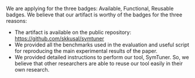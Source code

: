We are applying for the three badges: Available, Functional, Reusable badges. We believe that our artifact is worthy of the badges for the three reasons:
* The artifact is available on the public repository: https://github.com/skkusal/symtuner
* We provided all the benchmarks used in the evaluation and useful script for reproducing the main experimental results of the paper.
* We provided detailed instructions to perform our tool, SymTuner. So, we believe that other researchers are able to reuse our tool easily in their own research.
